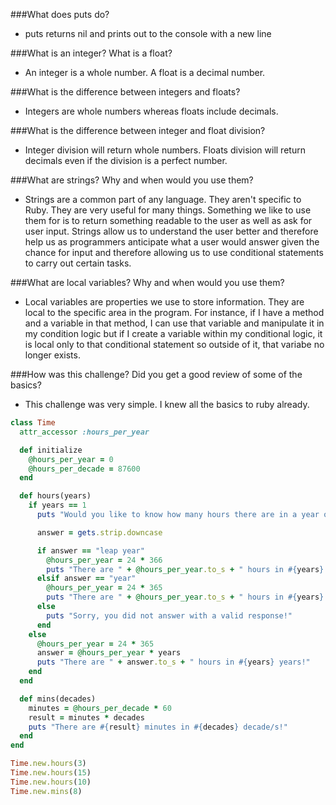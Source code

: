 ###What does puts do?

  - puts returns nil and prints out to the console with a new line

###What is an integer? What is a float?

  - An integer is a whole number. A float is a decimal number.

###What is the difference between integers and floats?

  - Integers are whole numbers whereas floats include decimals.

###What is the difference between integer and float division?

  - Integer division will return whole numbers. Floats division will return decimals even if the division is a perfect number.

###What are strings? Why and when would you use them?

  - Strings are a common part of any language. They aren't specific to Ruby. They are very useful for many things. Something we like to use them for is to return something readable to the user as well as ask for user input. Strings allow us to understand the user better and therefore help us as programmers anticipate what a user would answer given the chance for input and therefore allowing us to use conditional statements to carry out certain tasks.

###What are local variables? Why and when would you use them?

  - Local variables are properties we use to store information. They are local to the specific area in the program. For instance, if I have a method and a variable in that method, I can use that variable and manipulate it in my condition logic but if I create a variable within my conditional logic, it is local only to that conditional statement so outside of it, that variabe no longer exists.

###How was this challenge? Did you get a good review of some of the basics?

  - This challenge was very simple. I knew all the basics to ruby already.



```ruby
class Time
  attr_accessor :hours_per_year

  def initialize
    @hours_per_year = 0
    @hours_per_decade = 87600
  end

  def hours(years)
    if years == 1
      puts "Would you like to know how many hours there are in a year or a leap year? Please respond with either \'year\' or \'leap year\' without the quotes."

      answer = gets.strip.downcase

      if answer == "leap year"
        @hours_per_year = 24 * 366
        puts "There are " + @hours_per_year.to_s + " hours in #{years} leap year!"
      elsif answer == "year"
        @hours_per_year = 24 * 365
        puts "There are " + @hours_per_year.to_s + " hours in #{years} year!"
      else
        puts "Sorry, you did not answer with a valid response!"
      end
    else
      @hours_per_year = 24 * 365
      answer = @hours_per_year * years
      puts "There are " + answer.to_s + " hours in #{years} years!"
    end
  end

  def mins(decades)
    minutes = @hours_per_decade * 60
    result = minutes * decades
    puts "There are #{result} minutes in #{decades} decade/s!"
  end
end

Time.new.hours(3)
Time.new.hours(15)
Time.new.hours(10)
Time.new.mins(8)
```